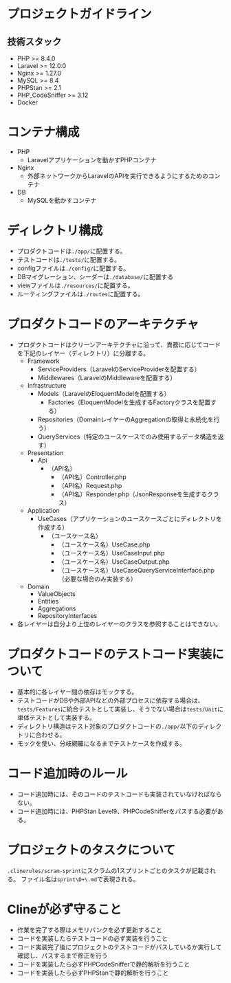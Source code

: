 # プロジェクトガイドライン

## 技術スタック
- PHP >= 8.4.0
- Laravel >= 12.0.0
- Nginx >= 1.27.0
- MySQL >= 8.4
- PHPStan >= 2.1
- PHP_CodeSniffer >= 3.12
- Docker

# コンテナ構成
- PHP
  - Laravelアプリケーションを動かすPHPコンテナ
- Nginx
  - 外部ネットワークからLaravelのAPIを実行できるようにするためのコンテナ
- DB
  - MySQLを動かすコンテナ

# ディレクトリ構成
- プロダクトコードは`./app/`に配置する。
- テストコードは`./tests/`に配置する。
- configファイルは`./config/`に配置する。
- DBマイグレーション、シーダーは`./database/`に配置する
- viewファイルは`./resources/`に配置する。
- ルーティングファイルは`./routes`に配置する。

# プロダクトコードのアーキテクチャ
- プロダクトコードはクリーンアーキテクチャに沿って、責務に応じてコードを下記のレイヤー（ディレクトリ）に分離する。
  - Framework
    - ServiceProviders（LaravelのServiceProviderを配置する）
    - Middlewares（LaravelのMiddlewareを配置する）
  - Infrastructure
    - Models（LaravelのEloquentModelを配置する）
      - Factories（EloquentModelを生成するFactoryクラスを配置する）
    - Repositories（DomainレイヤーのAggregationの取得と永続化を行う）
    - QueryServices（特定のユースケースでのみ使用するデータ構造を返す）
  - Presentation
    - Api
      - （API名）
        - （API名）Controller.php
        - （API名）Request.php
        - （API名）Responder.php（JsonResponseを生成するクラス）
  - Application
    - UseCases（アプリケーションのユースケースごとにディレクトリを作成する）
      - （ユースケース名）
        - （ユースケース名）UseCase.php
        - （ユースケース名）UseCaseInput.php
        - （ユースケース名）UseCaseOutput.php
        - （ユースケース名）UseCaseQueryServiceInterface.php（必要な場合のみ実装する）
  - Domain
    - ValueObjects
    - Entities
    - Aggregations
    - RepositoryInterfaces
- 各レイヤーは自分より上位のレイヤーのクラスを参照することはできない。

# プロダクトコードのテストコード実装について
- 基本的に各レイヤー間の依存はモックする。
- テストコードがDBや外部APIなどの外部プロセスに依存する場合は、`tests/Features`に統合テストとして実装し、そうでない場合は`tests/Unit`に単体テストとして実装する。
- ディレクトリ構造はテスト対象のプロダクトコードの`./app/`以下のディレクトリに合わせる。
- モックを使い、分岐網羅になるまでテストケースを作成する。

# コード追加時のルール
- コード追加時には、そのコードのテストコードも実装されていなければならない。
- コード追加時には、PHPStan Level9、PHPCodeSnifferをパスする必要がある。

# プロジェクトのタスクについて
`.clinerules/scram-sprint`にスクラムの1スプリントごとのタスクが記載される。
ファイル名は`sprint\D+\.md`で表現される。

# Clineが必ず守ること
- 作業を完了する際はメモリバンクを必ず更新すること
- コードを実装したらテストコードの必ず実装を行うこと
- コード実装完了後にプロジェクトのテストコードがパスしているか実行して確認し、パスするまで修正を行う
- コードを実装したら必ずPHPCodeSnifferで静的解析を行うこと
- コードを実装したら必ずPHPStanで静的解析を行うこと